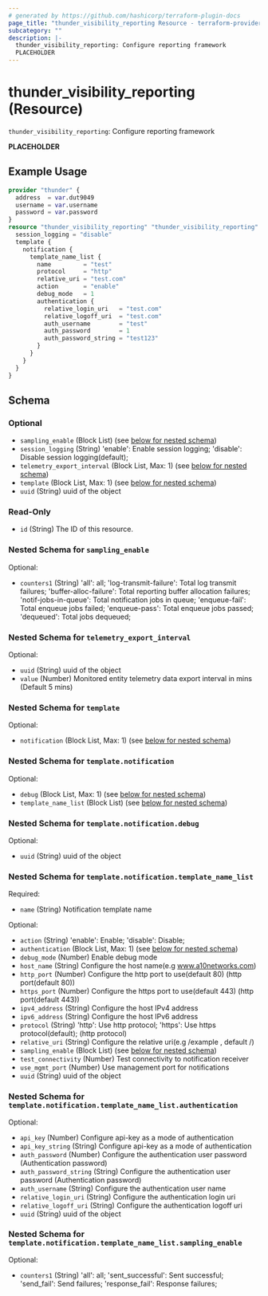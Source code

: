 ```yaml
---
# generated by https://github.com/hashicorp/terraform-plugin-docs
page_title: "thunder_visibility_reporting Resource - terraform-provider-thunder"
subcategory: ""
description: |-
  thunder_visibility_reporting: Configure reporting framework
  PLACEHOLDER
---
```


# thunder_visibility_reporting (Resource)

`thunder_visibility_reporting`: Configure reporting framework

__PLACEHOLDER__

## Example Usage

```terraform
provider "thunder" {
  address  = var.dut9049
  username = var.username
  password = var.password
}
resource "thunder_visibility_reporting" "thunder_visibility_reporting" {
  session_logging = "disable"
  template {
    notification {
      template_name_list {
        name         = "test"
        protocol     = "http"
        relative_uri = "test.com"
        action       = "enable"
        debug_mode   = 1
        authentication {
          relative_login_uri   = "test.com"
          relative_logoff_uri  = "test.com"
          auth_username        = "test"
          auth_password        = 1
          auth_password_string = "test123"
        }
      }
    }
  }
}
```

<!-- schema generated by tfplugindocs -->
## Schema

### Optional

- `sampling_enable` (Block List) (see [below for nested schema](#nestedblock--sampling_enable))
- `session_logging` (String) 'enable': Enable session logging; 'disable': Disable session logging(default);
- `telemetry_export_interval` (Block List, Max: 1) (see [below for nested schema](#nestedblock--telemetry_export_interval))
- `template` (Block List, Max: 1) (see [below for nested schema](#nestedblock--template))
- `uuid` (String) uuid of the object

### Read-Only

- `id` (String) The ID of this resource.

<a id="nestedblock--sampling_enable"></a>
### Nested Schema for `sampling_enable`

Optional:

- `counters1` (String) 'all': all; 'log-transmit-failure': Total log transmit failures; 'buffer-alloc-failure': Total reporting buffer allocation failures; 'notif-jobs-in-queue': Total notification jobs in queue; 'enqueue-fail': Total enqueue jobs failed; 'enqueue-pass': Total enqueue jobs passed; 'dequeued': Total jobs dequeued;


<a id="nestedblock--telemetry_export_interval"></a>
### Nested Schema for `telemetry_export_interval`

Optional:

- `uuid` (String) uuid of the object
- `value` (Number) Monitored entity telemetry data export interval in mins (Default 5 mins)


<a id="nestedblock--template"></a>
### Nested Schema for `template`

Optional:

- `notification` (Block List, Max: 1) (see [below for nested schema](#nestedblock--template--notification))

<a id="nestedblock--template--notification"></a>
### Nested Schema for `template.notification`

Optional:

- `debug` (Block List, Max: 1) (see [below for nested schema](#nestedblock--template--notification--debug))
- `template_name_list` (Block List) (see [below for nested schema](#nestedblock--template--notification--template_name_list))

<a id="nestedblock--template--notification--debug"></a>
### Nested Schema for `template.notification.debug`

Optional:

- `uuid` (String) uuid of the object


<a id="nestedblock--template--notification--template_name_list"></a>
### Nested Schema for `template.notification.template_name_list`

Required:

- `name` (String) Notification template name

Optional:

- `action` (String) 'enable': Enable; 'disable': Disable;
- `authentication` (Block List, Max: 1) (see [below for nested schema](#nestedblock--template--notification--template_name_list--authentication))
- `debug_mode` (Number) Enable debug mode
- `host_name` (String) Configure the host name(e.g www.a10networks.com)
- `http_port` (Number) Configure the http port to use(default 80) (http port(default 80))
- `https_port` (Number) Configure the https port to use(default 443) (http port(default 443))
- `ipv4_address` (String) Configure the host IPv4 address
- `ipv6_address` (String) Configure the host IPv6 address
- `protocol` (String) 'http': Use http protocol; 'https': Use https protocol(default);  (http protocol)
- `relative_uri` (String) Configure the relative uri(e.g /example , default /)
- `sampling_enable` (Block List) (see [below for nested schema](#nestedblock--template--notification--template_name_list--sampling_enable))
- `test_connectivity` (Number) Test connectivity to notification receiver
- `use_mgmt_port` (Number) Use management port for notifications
- `uuid` (String) uuid of the object

<a id="nestedblock--template--notification--template_name_list--authentication"></a>
### Nested Schema for `template.notification.template_name_list.authentication`

Optional:

- `api_key` (Number) Configure api-key as a mode of authentication
- `api_key_string` (String) Configure api-key as a mode of authentication
- `auth_password` (Number) Configure the authentication user password (Authentication password)
- `auth_password_string` (String) Configure the authentication user password (Authentication password)
- `auth_username` (String) Configure the authentication user name
- `relative_login_uri` (String) Configure the authentication login uri
- `relative_logoff_uri` (String) Configure the authentication logoff uri
- `uuid` (String) uuid of the object


<a id="nestedblock--template--notification--template_name_list--sampling_enable"></a>
### Nested Schema for `template.notification.template_name_list.sampling_enable`

Optional:

- `counters1` (String) 'all': all; 'sent_successful': Sent successful; 'send_fail': Send failures; 'response_fail': Response failures;


